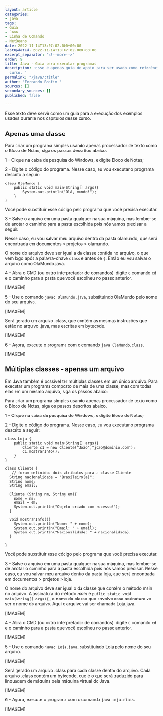 ```yaml
---
layout: article
categories:
- java
tags:
- Guia
- Java
- Linha de Comando
- NetBeans
date: 2022-11-14T13:07:02.000+00:00
lastUpdated: 2022-11-14T13:07:02.000+00:00
excerpt_separator: "<!--more-->"
order: 9
title: Java - Guia para executar programas
description: 'Esse é apenas guia de apoio para ser usado como referência durante o
  curso. '
permalink: "/java/:title"
author: 'Fernando Bonfim '
sources: []
secondary_sources: []
published: false

---
```

Esse texto deve servir como um guia para a execução dos exemplos usados durante nos capítulos desse curso.

## Apenas uma classe

Para criar um programa simples usando apenas processador de texto como o Bloco de Notas, siga os passos descritos abaixo.

1 - Clique na caixa de pesquisa do Windows, e digite Bloco de Notas;

2 - Digite o código do programa. Nesse caso, eu vou executar o programa descrito a seguir:

    class OlaMundo {
    	public static void main(String[] args){
        	System.out.println("Olá, mundo!");
        }
    }

Você pode substituir esse código pelo programa que você precisa executar.

3 - Salve o arquivo em uma pasta qualquer na sua máquina, mas lembre-se de anotar o caminho para a pasta escolhida pois nós vamos precisar a seguir.

Nesse caso, eu vou salvar meu arquivo dentro da pasta olamundo, que será encontrada em documentos > projetos > olamundo.

O nome do arquivo deve ser igual a da classe contida no arquivo, o que vem logo após a palavra-chave `class` e antes de `{`. Então eu vou salvar o arquivo como OlaMundo.java.

4 - Abra o CMD (ou outro interpretador de comandos), digite o comando `cd` e o caminho para a pasta que você escolheu no passo anterior.

\[IMAGEM\]

5 - Use o comando `javac OlaMundo.java`, substituindo OlaMundo pelo nome do seu arquivo.

\[IMAGEM\]

Será gerado um arquivo .class, que contém as mesmas instruções que estão no arquivo .java, mas escritas em bytecode.

\[IMAGEM\]

6 - Agora, execute o programa com o comando `java OlaMundo.class`.

\[IMAGEM\]

## Múltiplas classes - apenas um arquivo

Em Java também é possível ter múltiplas classes em um único arquivo. Para executar um programa composto de mais de uma classe, mas com todas elas em um mesmo arquivo, siga os passos abaixo:

Para criar um programa simples usando apenas processador de texto como o Bloco de Notas, siga os passos descritos abaixo.

1 - Clique na caixa de pesquisa do Windows, e digite Bloco de Notas;

2 - Digite o código do programa. Nesse caso, eu vou executar o programa descrito a seguir:

    class Loja {
        public static void main(String[] args){
        	Cliente c1 = new Cliente("João","joao@dominio.com");
            c1.mostrarInfo();
        }
    }
    
    class Cliente {
       // foram definidos dois atributos para a classe Cliente
      String nacionalidade = "Brasileiro(a)";
      String nome;
      String email;
      
      Cliente (String nm, String em){
        nome = nm;
        email = em;
        System.out.println("Objeto criado com sucesso!");
      }
      
      void mostrarInfo(){
        System.out.println("Nome: " + nome);
        System.out.println("Email: " + email);
        System.out.println("Nacionalidade: " + nacionalidade);
      }
     
    }

Você pode substituir esse código pelo programa que você precisa executar.

3 - Salve o arquivo em uma pasta qualquer na sua máquina, mas lembre-se de anotar o caminho para a pasta escolhida pois nós vamos precisar. Nesse caso, eu vou salvar meu arquivo dentro da pasta loja, que será encontrada em documentos > projetos > loja.

O nome do arquivo deve ser igual o da classe que contém o método main no arquivo. A assinatura do método _main_ é `public static void main(String[] args){` , o nome da classe que envolve essa assinatura ve ser o nome do arquivo. Aqui o arquivo vai ser chamado Loja.java.

\[IMAGEM\]

4 - Abra o CMD (ou outro interpretador de comandos), digite o comando `cd` e o caminho para a pasta que você escolheu no passo anterior.

\[IMAGEM\]

5 - Use o comando `javac Loja.java`, substituindo Loja pelo nome do seu arquivo.

\[IMAGEM\]

Será gerado um arquivo .class para cada classe dentro do arquivo. Cada arquivo .class contém um bytecode, que é o que será traduzido para  linguagem de máquina pela máquina virtual do Java.

\[IMAGEM\]

6 - Agora, execute o programa com o comando `java Loja.class`.

\[IMAGEM\]